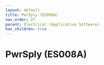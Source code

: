 ```yaml
---
layout: default
title: PwrSply (ES008A)
nav_order: 27
parent: Electrical (Applicative Software)
has_children: true
---
```

# PwrSply (ES008A)
